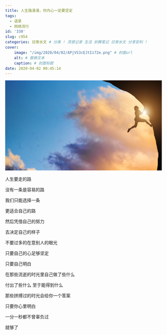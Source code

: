 ```yaml
---
title: 人生路漫漫，你内心一定要坚定
tags:
  - 语录
  - 网络流行
id: '330'
slug: c954
categories: 日常水文 # 分类 ! 灵感记录 生活 折腾笔记 日常水文 分享安利 !
cover:
    image: "/img/2020/04/02/APjVS3cEJtIz72e.png" # 封面url
    alt: # 替换文本
    caption: # 封面标题
date: 2020-04-02 00:45:14
---
```

![](/img/2020/04/02/APjVS3cEJtIz72e.png) 

人生要走的路

没有一条是容易的路

我们只能选择一条 

更适合自己的路 

然后凭借自己的努力 

去决定自己的样子 

不要过多的在意别人的眼光 

只要自己的心足够坚定 

只要自己明白 

在那些流逝的时光里自己做了些什么

付出了些什么 至于能得到什么 

那些拼搏过的时光会给你一个答案

只要你心里明白

一分一秒都不曾辜负过 

就够了